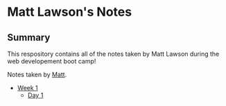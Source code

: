 # Matt Lawson's Notes

## Summary

This respository contains all of the notes taken by Matt Lawson during the web developement boot camp!

Notes taken by [Matt](https://github.com/MattLawson98).

* [Week 1](/Week_1/)
  * [Day 1](/Week_1/Day_1/)